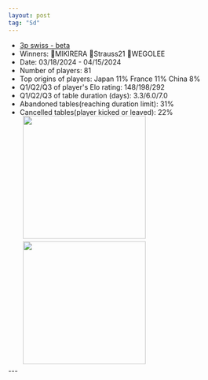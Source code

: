 ```yaml
---
layout: post
tag: "Sd"
---
```

- [3p swiss - beta](https://boardgamearena.com/tournament?id=278886)
- Winners: 🥇MIKIRERA 🥈Strauss21 🥉WEGOLEE
- Date: 03/18/2024 - 04/15/2024
- Number of players: 81
- Top origins of players: Japan 11% France 11% China 8%
- Q1/Q2/Q3 of player's Elo rating: 148/198/292
- Q1/Q2/Q3 of table duration (days): 3.3/6.0/7.0
- Abandoned tables(reaching duration limit): 31%
- Cancelled tables(player kicked or leaved): 22% 
<div>
 <img src="/wpoc/assets/images/t_Splendor_Elo_20240415142555.png" width="250" style="display: block; margin-left: 30px; margin-bottom: 5px; margin-top:-15px"/>
</div>
<div>
 <img src="/wpoc/assets/images/t_Splendor_Duration_20240415170107.png" width="250" style="display: block; margin-left: 30px; margin-bottom: 5px;"/>
</div>
---



